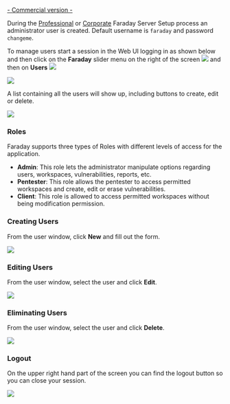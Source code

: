 [- Commercial version -](https://www.faradaysec.com/#download)

During the [Professional](https://github.com/infobyte/faraday/wiki/installation-pro#configuration) or [Corporate](https://github.com/infobyte/faraday/wiki/installation-corp#configuration) Faraday Server Setup process an administrator user is created. Default username is `faraday` and password `changeme`.

To manage users start a session in the Web UI logging in as shown below and then click on the **Faraday** slider menu on the right of the screen ![](https://raw.github.com/wiki/infobyte/faraday/images/faraday_users_icono.png)
and then on **Users**
![](https://raw.github.com/wiki/infobyte/faraday/images/faraday_users_menu.png)

![](https://raw.github.com/wiki/infobyte/faraday/images/faraday_users_login.png)

A list containing all the users will show up, including buttons to create, edit or delete.

![](https://raw.github.com/wiki/infobyte/faraday/images/faraday_users_list.png)

### Roles

Faraday supports three types of Roles with different levels of access for the application.

* **Admin**: This role lets the administrator manipulate options regarding users, workspaces, vulnerabilities, reports, etc.
* **Pentester**: This role allows the pentester to access permitted workspaces and create, edit or erase vulnerabilities.
* **Client**: This role is allowed to access permitted workspaces without being modification permission.

### Creating Users

From the user window, click **New** and fill out the form.

![](https://raw.github.com/wiki/infobyte/faraday/images/faraday_users_new.png)

### Editing Users

From the user window, select the user and click **Edit**.

![](https://raw.github.com/wiki/infobyte/faraday/images/faraday_users_edit.png)

### Eliminating Users

From the user window, select the user and click **Delete**.

![](https://raw.github.com/wiki/infobyte/faraday/images/faraday_users_delete.png)

### Logout

On the upper right hand part of the screen you can find the logout button so you can close your session.

![](https://raw.github.com/wiki/infobyte/faraday/images/faraday_users_logout.png)
 
